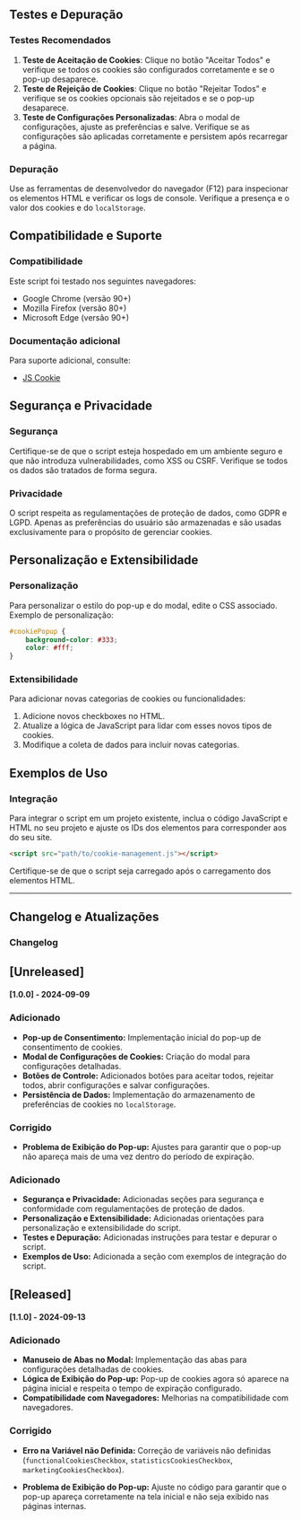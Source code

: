 ## Testes e Depuração

### Testes Recomendados

1. **Teste de Aceitação de Cookies**: Clique no botão "Aceitar Todos" e verifique se todos os cookies são configurados corretamente e se o pop-up desaparece.
2. **Teste de Rejeição de Cookies**: Clique no botão "Rejeitar Todos" e verifique se os cookies opcionais são rejeitados e se o pop-up desaparece.
3. **Teste de Configurações Personalizadas**: Abra o modal de configurações, ajuste as preferências e salve. Verifique se as configurações são aplicadas corretamente e persistem após recarregar a página.

### Depuração

Use as ferramentas de desenvolvedor do navegador (F12) para inspecionar os elementos HTML e verificar os logs de console. Verifique a presença e o valor dos cookies e do `localStorage`.

## Compatibilidade e Suporte

### Compatibilidade

Este script foi testado nos seguintes navegadores:
- Google Chrome (versão 90+)
- Mozilla Firefox (versão 80+)
- Microsoft Edge (versão 90+)

### Documentação adicional

Para suporte adicional, consulte:
- [JS Cookie](https://github.com/js-cookie/js-cookie)

## Segurança e Privacidade

### Segurança

Certifique-se de que o script esteja hospedado em um ambiente seguro e que não introduza vulnerabilidades, como XSS ou CSRF. Verifique se todos os dados são tratados de forma segura.

### Privacidade

O script respeita as regulamentações de proteção de dados, como GDPR e LGPD. Apenas as preferências do usuário são armazenadas e são usadas exclusivamente para o propósito de gerenciar cookies.

## Personalização e Extensibilidade

### Personalização

Para personalizar o estilo do pop-up e do modal, edite o CSS associado. Exemplo de personalização:

```css
#cookiePopup {
    background-color: #333;
    color: #fff;
}
```
### Extensibilidade

Para adicionar novas categorias de cookies ou funcionalidades:

1. Adicione novos checkboxes no HTML.
2. Atualize a lógica de JavaScript para lidar com esses novos tipos de cookies.
3. Modifique a coleta de dados para incluir novas categorias.

## Exemplos de Uso

### Integração

Para integrar o script em um projeto existente, inclua o código JavaScript e HTML no seu projeto e ajuste os IDs dos elementos para corresponder aos do seu site.
```html
<script src="path/to/cookie-management.js"></script>
```
Certifique-se de que o script seja carregado após o carregamento dos elementos HTML.

---
## Changelog e Atualizações

### Changelog

## [Unreleased]

#### [1.0.0] - 2024-09-09

### Adicionado
- **Pop-up de Consentimento:** Implementação inicial do pop-up de consentimento de cookies.
- **Modal de Configurações de Cookies:** Criação do modal para configurações detalhadas.
- **Botões de Controle:** Adicionados botões para aceitar todos, rejeitar todos, abrir configurações e salvar configurações.
- **Persistência de Dados:** Implementação do armazenamento de preferências de cookies no `localStorage`.

### Corrigido
- **Problema de Exibição do Pop-up:** Ajustes para garantir que o pop-up não apareça mais de uma vez dentro do período de expiração.

### Adicionado
- **Segurança e Privacidade:** Adicionadas seções para segurança e conformidade com regulamentações de proteção de dados.
- **Personalização e Extensibilidade:** Adicionadas orientações para personalização e extensibilidade do script.
- **Testes e Depuração:** Adicionadas instruções para testar e depurar o script.
- **Exemplos de Uso:** Adicionada a seção com exemplos de integração do script.

## [Released]

#### [1.1.0] - 2024-09-13

### Adicionado
- **Manuseio de Abas no Modal:** Implementação das abas para configurações detalhadas de cookies.
- **Lógica de Exibição do Pop-up:** Pop-up de cookies agora só aparece na página inicial e respeita o tempo de expiração configurado.
- **Compatibilidade com Navegadores:** Melhorias na compatibilidade com navegadores.
  
### Corrigido
- **Erro na Variável não Definida:** Correção de variáveis não definidas (`functionalCookiesCheckbox`, `statisticsCookiesCheckbox`, `marketingCookiesCheckbox`).
  
- **Problema de Exibição do Pop-up:** Ajuste no código para garantir que o pop-up apareça corretamente na tela inicial e não seja exibido nas páginas internas.


